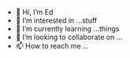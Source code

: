 - 👋 Hi, I’m Ed
- 👀 I’m interested in ...stuff
- 🌱 I’m currently learning ...things
- 💞️ I’m looking to collaborate on ...
- 📫 How to reach me ...

<!---
dot-ss947ema/dot-ss947ema is a ✨ special ✨ repository because its `README.md` (this file) appears on your GitHub profile.
You can click the Preview link to take a look at your changes.
--->
